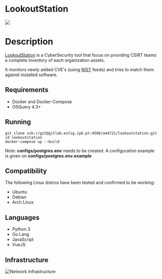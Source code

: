 # LookoutStation

![](https://lookout.network/img/logo-black.335dd7d1.svg)

# Description
[LookoutStation](https://lookoutstation.network/) is a CyberSecurity tool that focus on providing CSIRT teams a complete inventory of each organization assets.

It monitors newly added CVE's (using [NIST](https://www.nist.gov/) feeds) and tries to match them against installed software.

## Requirements

 - Docker and Docker-Compose
 - OSQuery 4.3+

## Running

    git clone ssh://git@gitlab.estig.ipb.pt:4589/a44721/lookoutstation.git
    cd lookoutstation
    docker-compose up --build

Note: **configs/postgres.env** needs to be created. A configuration example is given on **configs/postgres.env.example**
 
## Compatibility
The following Linux distros have been tested and confirmed to be working:
- Ubuntu
- Debian
- Arch Linux

## Languages

 - Python 3
 - Go Lang
 - JavaScript
 - VueJS

## Infrastructure
![Network Infrastructure](https://i.imgur.com/4usjjjr.png)
